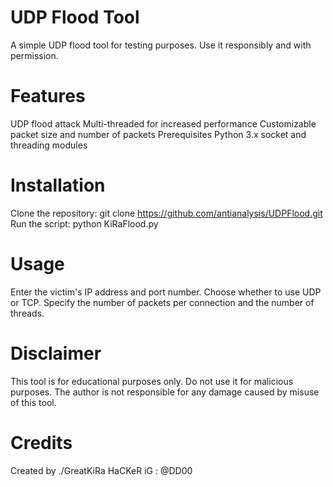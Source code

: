 # UDP Flood Tool



A simple UDP flood tool for testing purposes. Use it responsibly and with permission.

# Features
UDP flood attack
Multi-threaded for increased performance
Customizable packet size and number of packets
Prerequisites
Python 3.x
socket and threading modules

# Installation
Clone the repository:
git clone https://github.com/antianalysis/UDPFlood.git
Run the script:
python KiRaFlood.py


# Usage
Enter the victim's IP address and port number.
Choose whether to use UDP or TCP.
Specify the number of packets per connection and the number of threads.


# Disclaimer
This tool is for educational purposes only. Do not use it for malicious purposes. The author is not responsible for any damage caused by misuse of this tool.

# Credits
Created by ./GreatKiRa HaCKeR
iG : @DD00
